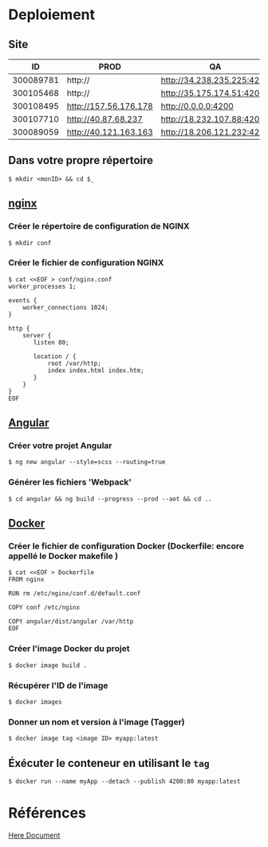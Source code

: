 # Deploiement

## Site

| ID      | PROD                       | QA                        |  DEV                     |
|---------|----------------------------|---------------------------|--------------------------|
|300089781| http://                    |http://34.238.235.225:4200 | http://10.13.237.10:4200 |
|300105468| http://                    |http://35.175.174.51:4200  | http://10.13.237.14:4200 |
|300108495| http://157.56.176.178      |http://0.0.0.0:4200        | http://10.13.237.13:4200 |
|300107710| http://40.87.68.237        |http://18.232.107.88:4200  | http://10.13.237.11:4200 |
|300089059| http://40.121.163.163      |http://18.206.121.232:4200 | http://10.13.237.12:4200 |

## Dans votre propre répertoire

```
$ mkdir <monID> && cd $_
```

## [nginx](https://www.nginx.com/) 

### Créer le répertoire de configuration de NGINX

```
$ mkdir conf 
```

### Créer le fichier de configuration NGINX

```
$ cat <<EOF > conf/nginx.conf
worker_processes 1;

events {
    worker_connections 1024;
}

http {
    server {
       listen 80;

       location / {
           root /var/http;
           index index.html index.htm;
       }
    }
}
EOF
```

## [Angular](https://angular.io)

### Créer votre projet Angular

```
$ ng new angular --style=scss --routing=true
```

### Générer les fichiers 'Webpack'

```
$ cd angular && ng build --progress --prod --aot && cd ..
```

## [Docker](https://docker.io)

### Créer le fichier de configuration Docker (Dockerfile: encore appellé le Docker makefile )

```
$ cat <<EOF > Dockerfile
FROM nginx

RUN rm /etc/nginx/conf.d/default.conf

COPY conf /etc/nginx

COPY angular/dist/angular /var/http
EOF
```

### Créer l'image Docker du projet

```
$ docker image build .
```

### Récupérer l'ID de l'image

```
$ docker images
```

### Donner un nom et version à l'image (Tagger)

```
$ docker image tag <image ID> myapp:latest
```

## Éxécuter le conteneur en utilisant le `tag`

```
$ docker run --name myApp --detach --publish 4200:80 myapp:latest
```

# Références 

[Here Document](https://en.wikipedia.org/wiki/Here_document#Unix_shells)
